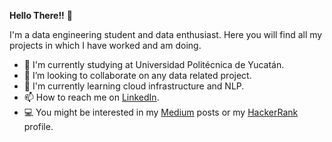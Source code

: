 **Hello There!!** 👋

I'm a data engineering student and data enthusiast. Here you will find all my projects in which I have worked and am doing.

- :school: I'm currently studying at Universidad Politécnica de Yucatán.
- :diamond_shape_with_a_dot_inside:  I’m looking to collaborate on any data related project.
- 🌱 I'm currently learning cloud infrastructure and NLP.
- 📫 How to reach me on [LinkedIn](https://www.linkedin.com/in/pedro-uicab-diaz-7350151a6).
- :computer: You might be interested in my [Medium](https://medium.com/@pedroa.uicabdiaz) posts or my [HackerRank](https://www.hackerrank.com/h1909180) profile.

<!---
PedroAlejandroUicabDiaz/PedroAlejandroUicabDiaz is a ✨ special ✨ repository because its `README.md` (this file) appears on your GitHub profile.
You can click the Preview link to take a look at your changes.
--->
